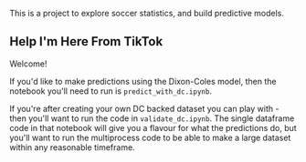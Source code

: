 This is a project to explore soccer statistics, and build predictive models.

## Help I'm Here From TikTok

Welcome!

If you'd like to make predictions using the Dixon-Coles model, then the notebook you'll need to run is `predict_with_dc.ipynb`.

If you're after creating your own DC backed dataset you can play with - then you'll want to run the code in `validate_dc.ipynb`. 
The single dataframe code in that notebook will give you a flavour for what the predictions do, but you'll want to run the multiprocess code
to be able to make a large dataset within any reasonable timeframe.
